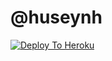 #  @huseynh

[![Deploy To Heroku](https://www.herokucdn.com/deploy/button.svg)](https://heroku.com/deploy?template=https://github.com/Hesenovhuseyn/GroupSongRobot)

